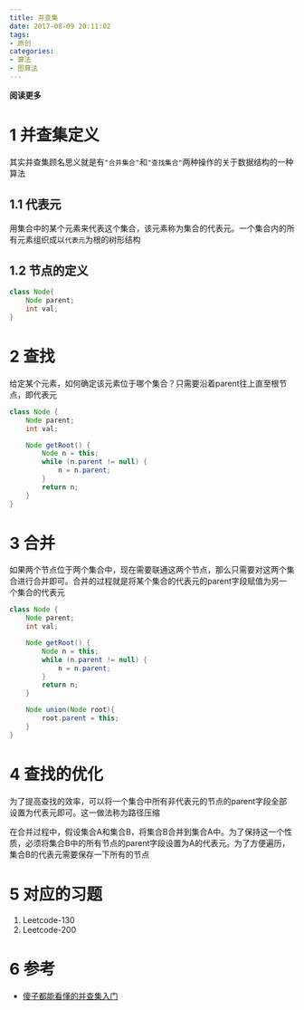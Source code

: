 ```yaml
---
title: 并查集
date: 2017-08-09 20:11:02
tags: 
- 原创
categories: 
- 算法
- 图算法
---
```


__阅读更多__

<!--more-->

# 1 并查集定义

其实并查集顾名思义就是有`"合并集合"`和`"查找集合"`两种操作的关于数据结构的一种算法

## 1.1 代表元

用集合中的某个元素来代表这个集合，该元素称为集合的代表元。一个集合内的所有元素组织成以`代表元`为根的树形结构

## 1.2 节点的定义

```Java
class Node{
    Node parent;
    int val;
}
```

# 2 查找

给定某个元素，如何确定该元素位于哪个集合？只需要沿着parent往上直至根节点，即代表元

```Java
class Node {
    Node parent;
    int val;

    Node getRoot() {
        Node n = this;
        while (n.parent != null) {
            n = n.parent;
        }
        return n;
    }
}
```

# 3 合并

如果两个节点位于两个集合中，现在需要联通这两个节点，那么只需要对这两个集合进行合并即可。合并的过程就是将某个集合的代表元的parent字段赋值为另一个集合的代表元

```Java
class Node {
    Node parent;
    int val;

    Node getRoot() {
        Node n = this;
        while (n.parent != null) {
            n = n.parent;
        }
        return n;
    }

    Node union(Node root){
        root.parent = this;
    }
}
```

# 4 查找的优化

为了提高查找的效率，可以将一个集合中所有非代表元的节点的parent字段全部设置为代表元即可。这一做法称为路径压缩

在合并过程中，假设集合A和集合B，将集合B合并到集合A中。为了保持这一个性质，必须将集合B中的所有节点的parent字段设置为A的代表元。为了方便遍历，集合B的代表元需要保存一下所有的节点

# 5 对应的习题

1. Leetcode-130
1. Leetcode-200

# 6 参考

* [傻子都能看懂的并查集入门](https://segmentfault.com/a/1190000004023326)
